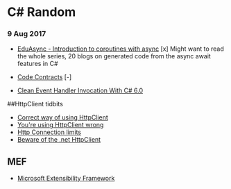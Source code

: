 # C# Random
### 9 Aug 2017

* [EduAsync - Introduction to coroutines with async](https://codeblog.jonskeet.uk/2011/06/22/eduasync-part-13-first-look-at-coroutines-with-async/) [x]
Might want to read the whole series, 20 blogs on generated code from the async await features in C#

* [Code Contracts](https://docs.microsoft.com/en-us/dotnet/framework/debug-trace-profile/code-contracts) [-]

* [Clean Event Handler Invocation With C# 6.0](https://codeblog.jonskeet.uk/2015/01/30/clean-event-handlers-invocation-with-c-6/)

##HttpClient tidbits
* [Correct way of using HttpClient](https://softwareengineering.stackexchange.com/questions/330364/correct-way-of-using-httpclient)
* [You're using HttpClient wrong](https://aspnetmonsters.com/2016/08/2016-08-27-httpclientwrong/)
* [Http Connection limits](http://odetocode.com/blogs/scott/archive/2004/06/08/http-connection-limits.aspx)
* [Beware of the .net HttpClient](http://www.nimaara.com/2016/11/01/beware-of-the-net-httpclient/)

## MEF
* [Microsoft Extensibility Framework](https://docs.microsoft.com/en-us/dotnet/framework/mef/index)